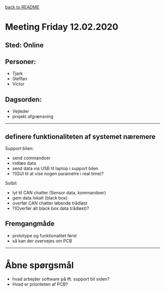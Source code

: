 [back to README](../../README.md)
# Meeting Friday 12.02.2020

## Sted: Online

## Personer:
 - Tjark
 - Steffan
 - Victor

## Dagsorden:
 - Vejleder
 - projekt afgrænsning
---
## definere funktionaliteten af systemet næremere

Support bilen:
- send commandoer
- indlæs data
- send data via USB til laptop i support bilen
- ?(GUI til at vise nogen parametre i real time)?

Solbil:
- lyt til CAN chatter (Sensor data, kommandoer)
- gem data lokalt (black box)
- overfør CAN chatter løbende trådløst
- ?(Overfør alt black box data trådløst)?


## Fremgangmåde
- prototype og funktionalitet først
- så kan der overvejes om PCB

---
# Åbne spørgsmål
- hvad arbejder software på ift. support bil siden?
- Hvad er prioriteten af PCB?
